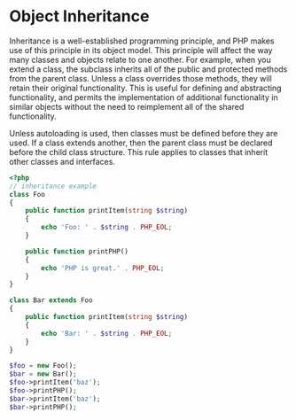 # Object Inheritance

Inheritance is a well-established programming principle, and PHP makes use of this principle in its object model. This principle will affect the way many classes and objects relate to one another. 
For example, when you extend a class, the subclass inherits all of the public and protected methods from the parent class. Unless a class overrides those methods, they will retain their original functionality. 
This is useful for defining and abstracting functionality, and permits the implementation of additional functionality in similar objects without the need to reimplement all of the shared functionality. 

Unless autoloading is used, then classes must be defined before they are used. If a class extends another, then the parent class must be declared before the child class structure. This rule applies to classes that inherit other classes and interfaces. 

```php
<?php
// inheritance example
class Foo
{
    public function printItem(string $string)
    {   
        echo 'Foo: ' . $string . PHP_EOL;
    }   

    public function printPHP()
    {   
        echo 'PHP is great.' . PHP_EOL;
    }   
}

class Bar extends Foo
{
    public function printItem(string $string)
    {   
        echo 'Bar: ' . $string . PHP_EOL;
    }   
}

$foo = new Foo();
$bar = new Bar();
$foo->printItem('baz');
$foo->printPHP();
$bar->printItem('baz');
$bar->printPHP();
```

